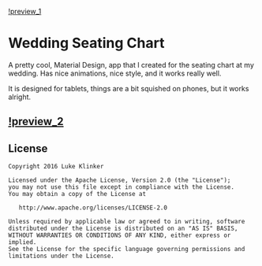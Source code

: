 [!preview_1](promo/preview_1.png)

# Wedding Seating Chart

A pretty cool, Material Design, app that I created for the seating chart at my wedding. Has nice animations, nice style, and it works really well.

It is designed for tablets, things are a bit squished on phones, but it works alright.

[!preview_2](promo/preview_2.png)
---

## License

    Copyright 2016 Luke Klinker

    Licensed under the Apache License, Version 2.0 (the "License");
    you may not use this file except in compliance with the License.
    You may obtain a copy of the License at

       http://www.apache.org/licenses/LICENSE-2.0

    Unless required by applicable law or agreed to in writing, software
    distributed under the License is distributed on an "AS IS" BASIS,
    WITHOUT WARRANTIES OR CONDITIONS OF ANY KIND, either express or implied.
    See the License for the specific language governing permissions and
    limitations under the License.
